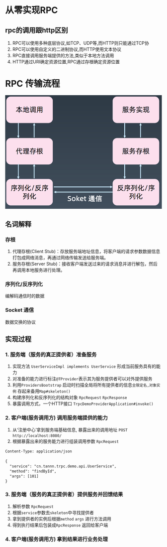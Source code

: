 # 从零实现RPC

## rpc的调用跟http区别
1. RPC可以使用多种底层协议,如TCP、UDP等,而HTTP则只能通过TCP协
2. RPC可以使用自定义的二进制协议,而HTTP使用文本协议
3. RPC直接调用服务端提供的方法,类似于本地方法调用
4. HTTP通过URI确定资源位置,RPC通过存根确定资源位置

# RPC 传输流程
![img.png](doc/image/rpc_原理.png)

## 名词解释

### 存根
1. 代理存根(Client Stub)：存放服务端地址信息，将客户端的请求参数数据信息打包成网络消息，再通过网络传输发送给服务端。
2. 服务存根(Server Stub)：接收客户端发送过来的请求消息并进行解包，然后再调用本地服务进行处理。

### 序列化/反序列化
编解码通信时的数据

### Socket 通信
数据交换的协议


## 实现过程

### 1. 服务端（服务的真正提供者）准备服务
1. 实现方法 `UserServiceImpl implements UserService` 形成当前服务具有的能力
2. 对准备的能力进行标注`@TProvider`表示其为服务提供者可以对外提供服务
3. 利用`ProvidersBootstrap` 启动时扫描全局将所有提供者的信息`全限定名,对象实例` 存起来备用`Map#skeleton()`
4. 构建序列化和反序列化的结构对象 `RpcRequest` `RpcResponse`
5. 暴露调用方式，一个HTTP接口 `TrpcDemoProviderApplication#invoke()` 

### 2. 客户端(服务调用方) 调用服务端提供的能力
1. 从‘注册中心’拿到服务端基础信息, 暴露出来的调用地址 `POST http://localhost:8080/`
2. 根据暴露出来的服务能力进行组装调用参数 `RpcRequest`
```http request
Content-Type: application/json

{
  "service": "cn.tannn.trpc.demo.api.UserService",
  "method": "findById",
  "args": [101]
}
```

### 3. 服务端（服务的真正提供者）提供服务并回馈结果
1. 解析参数 `RpcRequest`
2. 根据`service`参数去`skeleton`中寻找提供者
3. 拿到提供者的实例后根据`method` `args` 进行方法调用
4. 得到执行结果后包装成`RpcResponse` 返回给客户端

### 4. 客户端(服务调用方) 拿到结果进行业务处理 


